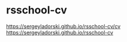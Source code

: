 # rsschool-cv

https://sergeyladorski.github.io/rsschool-cv/cv
https://sergeyladorski.github.io/rsschool-cv